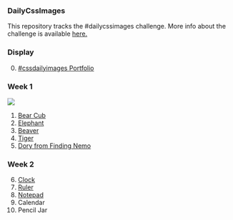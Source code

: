 ### DailyCssImages

This repository tracks the #dailycssimages challenge. More info about the challenge is available [here.](http://dailycssimages.com/)

### Display

0. [#cssdailyimages Portfolio](https://codepen.io/feuerbird29/full/gxObKv/)

### Week 1

![](http://i.imgur.com/NfAJWHQ.jpg)

1. [Bear Cub](https://codepen.io/feuerbird29/pen/JWOBdV)
2. [Elephant](https://codepen.io/feuerbird29/full/jLNjmw/)
3. [Beaver](https://codepen.io/feuerbird29/full/OjPRmm/)
4. [Tiger](https://codepen.io/feuerbird29/full/VzYyLZ)
5. [Dory from Finding Nemo](https://codepen.io/feuerbird29/full/oeXbpN)

### Week 2

6. [Clock](https://codepen.io/feuerbird29/full/GvJdyZ/)
7. [Ruler](https://codepen.io/feuerbird29/full/BdNbEy)
8. [Notepad](https://codepen.io/feuerbird29/full/brVRgJ)
9. Calendar
10. Pencil Jar